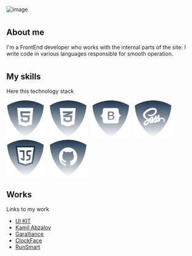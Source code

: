 ![image](https://www.leanyou.pl/wp-content/uploads/2020/08/MTM-Methods-Time-Measurement-1024x390.jpg)

# <h2>About me</h2>

<p>I'm a FrontEnd developer who works with the internal parts of the site: I write code in various languages responsible for smooth operation.</p>

# <h2>My skills</h2>

<p>Here this technology stack</p>

![html5](./img/html.svg) &nbsp;
![css](./img/css.svg) &nbsp;
![Botstrap](./img/bootstrap.svg) &nbsp;
![Sass](./img/sass.svg) &nbsp;
![JS](./img/js.svg) &nbsp;
![Github](./img/github.svg) &nbsp;

<!--
![ReactJS](./img/reactjs.svg) &nbsp;
![NodeJS](./img/nodejs.svg) &nbsp;
-->

<h2>Works</h2>
<p>Links to my work</p>
<ul>
  <li><a href="https://codepen.io/JSDID">UI KIT</a></li>
  <li><a href="https://kamil-abzalov.com/">Kamil Abzalov</a></li>
  <li><a href="https://garalliance.ru/">Garalliance</a></li>
  <li><a href="https://github.com/JSDID/ClockFace">ClockFace</a></li>
  <li><a href="https://github.com/JSDID/RunSmart">RunSmart</a></li>
</ul>



